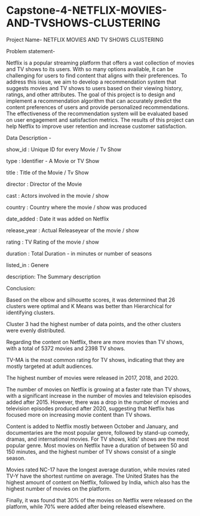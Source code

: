 # Capstone-4-NETFLIX-MOVIES-AND-TVSHOWS-CLUSTERING

Project Name- NETFLIX MOVIES AND TV SHOWS CLUSTERING

Problem statement-

Netflix is a popular streaming platform that offers a vast collection of movies and TV shows to its users. With so many options available, it can be challenging for users to find content that aligns with their preferences. To address this issue, we aim to develop a recommendation system that suggests movies and TV shows to users based on their viewing history, ratings, and other attributes. The goal of this project is to design and implement a recommendation algorithm that can accurately predict the content preferences of users and provide personalized recommendations. The effectiveness of the recommendation system will be evaluated based on user engagement and satisfaction metrics. The results of this project can help Netflix to improve user retention and increase customer satisfaction.

Data Description -

show_id : Unique ID for every Movie / Tv Show

type : Identifier - A Movie or TV Show

title : Title of the Movie / Tv Show

director : Director of the Movie

cast : Actors involved in the movie / show

country : Country where the movie / show was produced

date_added : Date it was added on Netflix

release_year : Actual Releaseyear of the movie / show

rating : TV Rating of the movie / show

duration : Total Duration - in minutes or number of seasons

listed_in : Genere

description: The Summary description

Conclusion:

Based on the elbow and silhouette scores, it was determined that 26 clusters were optimal and K Means was better than Hierarchical for identifying clusters.

Cluster 3 had the highest number of data points, and the other clusters were evenly distributed.

Regarding the content on Netflix, there are more movies than TV shows, with a total of 5372 movies and 2398 TV shows.

TV-MA is the most common rating for TV shows, indicating that they are mostly targeted at adult audiences.

The highest number of movies were released in 2017, 2018, and 2020.

The number of movies on Netflix is growing at a faster rate than TV shows, with a significant increase in the number of movies and television episodes added after 2015. However, there was a drop in the number of movies and television episodes produced after 2020, suggesting that Netflix has focused more on increasing movie content than TV shows.

Content is added to Netflix mostly between October and January, and documentaries are the most popular genre, followed by stand-up comedy, dramas, and international movies. For TV shows, kids' shows are the most popular genre. Most movies on Netflix have a duration of between 50 and 150 minutes, and the highest number of TV shows consist of a single season.

Movies rated NC-17 have the longest average duration, while movies rated TV-Y have the shortest runtime on average. The United States has the highest amount of content on Netflix, followed by India, which also has the highest number of movies on the platform.

Finally, it was found that 30% of the movies on Netflix were released on the platform, while 70% were added after being released elsewhere.

